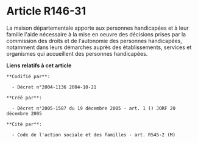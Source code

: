 # Article R146-31

La maison départementale apporte aux personnes handicapées et à leur famille l'aide nécessaire à la mise en oeuvre des
décisions prises par la commission des droits et de l'autonomie des personnes handicapées, notamment dans leurs démarches
auprès des établissements, services et organismes qui accueillent des personnes handicapées.

**Liens relatifs à cet article**

	**Codifié par**:

	  - Décret n°2004-1136 2004-10-21

	**Créé par**:

	  - Décret n°2005-1587 du 19 décembre 2005 - art. 1 () JORF 20 décembre 2005

	**Cité par**:

	  - Code de l'action sociale et des familles - art. R545-2 (M)
